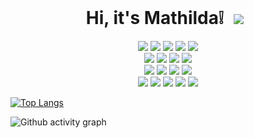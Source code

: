<div align="">
 <br/>
  <div align= "center">
  
#   Hi, it's Mathilda❕</a> <a href="mailto:jkmathilda627@gmail.com">    <img         src="https://img.shields.io/badge/Gmail-d14836?style=flat-square&logo=Gmail&logoColor=white&link=mailto:jkmathilda627@gmail.com"        style="height : auto; margin-left : 10px; margin-right : 10px;"/></a>

  </div>
 <div align="center">
  <img src="https://img.shields.io/badge/Python-007396?style=for-the-badge&logo=python&logoColor=white">
  <img src="https://img.shields.io/badge/C-A8B9CC?style=for-the-badge&logo=C&logoColor=white">
  <img src="https://img.shields.io/badge/java-%23ED8B00.svg?style=for-the-badge&logo=openjdk&logoColor=white">
  <img src="https://img.shields.io/badge/c++%20-%2300599C.svg?&style=for-the-badge&logo=c%2B%2B&ogoColor=white">
  <img src="https://img.shields.io/badge/r-%23276DC3.svg?style=for-the-badge&logo=r&logoColor=white">
 </div>
 <div align="center">
  <img src="https://img.shields.io/badge/openai-412991?style=for-the-badge&logo=openai&logoColor=white">
  <img src="https://img.shields.io/badge/DALL·E-FF0089?style=for-the-badge&logo=DALL.E&logoColor=white">
  <img src="https://img.shields.io/badge/LangChain-9999FF?style=for-the-badge&logo=LangChain&logoColor=white">
  <img src="https://img.shields.io/badge/PyTorch-%23EE4C2C.svg?style=for-the-badge&logo=PyTorch&logoColor=white">
 </div>
 <div align="center">
  <img src="https://img.shields.io/badge/flask-181717?style=for-the-badge&logo=flask&logoColor=white">
  <img src="https://img.shields.io/badge/streamlit-FF4B4B?style=for-the-badge&logo=streamlit&logoColor=white">
  <img src="https://img.shields.io/badge/vim-49B48A?style=for-the-badge&logo=vim&logoColor=white">
  <img src="https://img.shields.io/badge/latex%20-%23008080.svg?&style=for-the-badge&logo=latex&logoColor=white"/>
 </div>
 <div align="center">
  <img src="https://img.shields.io/badge/html-%23E34F26.svg?style=for-the-badge&logo=html5&logoColor=white">
  <img src="https://img.shields.io/badge/css-%231572B6.svg?style=for-the-badge&logo=css3&logoColor=white">
  <img src="https://img.shields.io/badge/javascript-%23F7DF1E.svg?style=for-the-badge&logo=javascript&logoColor=black">
  <img src="https://img.shields.io/badge/react-%2320232a.svg?style=for-the-badge&logo=react&logoColor=%2361DAFB">
  <img src="https://img.shields.io/badge/nestjs-%23E0234E.svg?style=for-the-badge&logo=nestjs&logoColor=white">
 </div>
 
[![Top Langs](https://github-readme-stats.vercel.app/api/top-langs/?username=jkmathilda&layout=compact&theme=radical)](https://github.com/jkmathilda)

![Github activity graph](https://github-readme-activity-graph.vercel.app/graph?username=jkmathilda&bg_color=0d1117&color=ffffff&line=00b3ff&point=f9fafa&area=true&hide_border=true)



<!--
**jkmathilda/jkmathilda** is a ✨ _special_ ✨ repository because its `README.md` (this file) appears on your GitHub profile.

Here are some ideas to get you started:

- 🔭 I’m currently working on ...
- 🌱 I’m currently learning ...
- 👯 I’m looking to collaborate on ...
- 🤔 I’m looking for help with ...
- 💬 Ask me about ...
- 📫 How to reach me: ...
- 😄 Pronouns: ...
- ⚡ Fun fact: ...
-->
